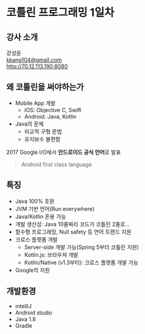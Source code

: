 # 코틀린 프로그래밍 1일차

## 강사 소개

강성윤  
kkang104@gmail.com  
http://70.12.113.190:8080

## 왜 코틀린을 써야하는가

* Mobile App 개발
  * iOS: Objective C, Swift
  * Android: Java, Kotlin
* Java의 문제
  * 비교적 구형 문법
  * 유지보수 불편함

2017 Google I/O에서 **안드로이드 공식 언어**로 발표
> Android first class language

## 특징

* Java 100% 호환
* JVM 기반 언어(Run everywhere)
* Java/Kotlin 혼용 가능
* 개발 생산성: Java 10줄짜리 코드가 코틀린 2줄로...
* 함수형 프로그래밍, Null safety 등 언어 트렌드 지원
* 크로스 플랫폼 개발
  * Server-side 개발 가능(Spring 5부터 코틀린 지원)
  * Kotlin.js: 브라우져 개발
  * Kotlin/Native (v1.3부터): 크로스 플랫폼 개발 가능
* Google의 지원

## 개발환경

* intelliJ
* Android studio
* Java 1.8
* Gradle
